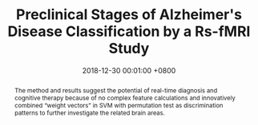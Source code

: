 ---
title:          "Preclinical Stages of Alzheimer's Disease Classification by a Rs-fMRI Study"
date:           2018-12-30 00:01:00 +0800
selected:       false
pub:            "International Congress on Image and Signal Processing, BioMedical Engineering and Informatics (CISP-BMEI)"
# pub_pre:        "Submitted to "
# pub_post:       'Under review.'
pub_last:       ' <span class="badge badge-pill badge-publication badge-success">Spotlight</span>'
pub_date:       "2018"
semantic_scholar_id: 2115803335  # use this to retrieve citation count
abstract: >-
  The method and results suggest the potential of real-time diagnosis and cognitive therapy because of no complex feature calculations and innovatively combined “weight vectors” in SVM with permutation test as discrimination patterns to further investigate the related brain areas.
cover: /assets/images/covers/2018_CISP-BMEI.png
authors:
  - Tiantian Liu
  - Yonghao Wang
  - Tianyi Yan
  - Yunlei Liu
  - Rong Xu
  - Jiancheng Li
  - Yunyan Xie
# * is equal contribution
links:
  Paper: /assets/files/papers/2018_cips-bmei.pdf
  # Unsplash: https://unsplash.com/photos/sliced-in-half-pineapple--_PLJZmHZzk

---